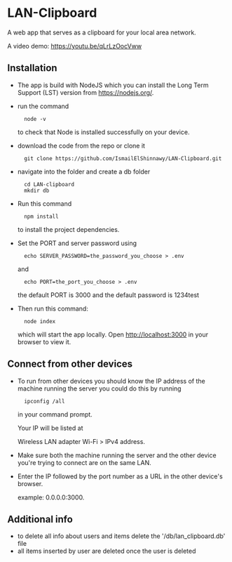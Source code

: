 # LAN-Clipboard
A web app that serves as a clipboard for your local area network.

A video demo: <https://youtu.be/qLrLzOocVww>

## Installation

- The app is build with NodeJS which you can install the Long Term Support (LST) version from <https://nodejs.org/>.

- run the command

        node -v

    to check that Node is installed successfully on your device.

- download the code from the repo or clone it

        git clone https://github.com/IsmailElShinnawy/LAN-Clipboard.git

- navigate into the folder and create a db folder

        cd LAN-clipboard
        mkdir db

- Run this command
        
        npm install

    to install the project dependencies.

- Set the PORT and server password using

        echo SERVER_PASSWORD=the_password_you_choose > .env
    
    and
        
        echo PORT=the_port_you_choose > .env
    
    the default PORT is 3000 and the default password is 1234test

- Then run this command:
        
        node index
    
    which will start the app locally. Open <http://localhost:3000> in your browser to view it.

## Connect from other devices

- To run from other devices you should know the IP address of the machine running the server you could do this by running

        ipconfig /all
    
    in your command prompt.
    
    Your IP will be listed at 
    
    Wireless LAN adapter Wi-Fi > IPv4 address.

- Make sure both the machine running the server and the other device you're trying to connect are on the same LAN.

- Enter the IP followed by the port number as a URL in the other device's browser.

    example: 0.0.0.0:3000.

## Additional info

- to delete all info about users and items delete the '/db/lan_clipboard.db' file
- all items inserted by user are deleted once the user is deleted

